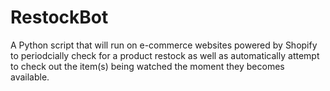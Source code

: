 # RestockBot

A Python script that will run on e-commerce websites powered by Shopify to periodcially check for a product restock as well as automatically attempt to check out the item(s) being watched the moment they becomes available.
